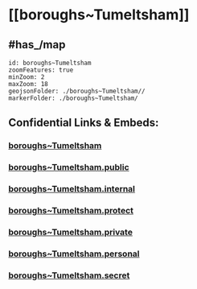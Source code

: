 # [[boroughs~Tumeltsham]] 


## #has_/map  



```leaflet
id: boroughs~Tumeltsham
zoomFeatures: true 
minZoom: 2 
maxZoom: 18
geojsonFolder: ./boroughs~Tumeltsham//
markerFolder: ./boroughs~Tumeltsham/
```


## Confidential Links & Embeds: 

### [boroughs~Tumeltsham](/_Standards/Earth/Continent/Europe/Europe~Central/Austria/Austrias_States/Oberösterreich/counties~OÖ/Ried~Innkreis/cities~Ried~Innkreis/Tumeltsham/boroughs~Tumeltsham.md) 

### [boroughs~Tumeltsham.public](/_public/Earth/Continent/Europe/Europe~Central/Austria/Austrias_States/Oberösterreich/counties~OÖ/Ried~Innkreis/cities~Ried~Innkreis/Tumeltsham/boroughs~Tumeltsham.public.md) 

### [boroughs~Tumeltsham.internal](/_internal/Earth/Continent/Europe/Europe~Central/Austria/Austrias_States/Oberösterreich/counties~OÖ/Ried~Innkreis/cities~Ried~Innkreis/Tumeltsham/boroughs~Tumeltsham.internal.md) 

### [boroughs~Tumeltsham.protect](/_protect/Earth/Continent/Europe/Europe~Central/Austria/Austrias_States/Oberösterreich/counties~OÖ/Ried~Innkreis/cities~Ried~Innkreis/Tumeltsham/boroughs~Tumeltsham.protect.md) 

### [boroughs~Tumeltsham.private](/_private/Earth/Continent/Europe/Europe~Central/Austria/Austrias_States/Oberösterreich/counties~OÖ/Ried~Innkreis/cities~Ried~Innkreis/Tumeltsham/boroughs~Tumeltsham.private.md) 

### [boroughs~Tumeltsham.personal](/_personal/Earth/Continent/Europe/Europe~Central/Austria/Austrias_States/Oberösterreich/counties~OÖ/Ried~Innkreis/cities~Ried~Innkreis/Tumeltsham/boroughs~Tumeltsham.personal.md) 

### [boroughs~Tumeltsham.secret](/_secret/Earth/Continent/Europe/Europe~Central/Austria/Austrias_States/Oberösterreich/counties~OÖ/Ried~Innkreis/cities~Ried~Innkreis/Tumeltsham/boroughs~Tumeltsham.secret.md)

